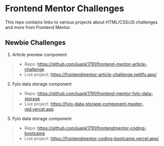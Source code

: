 # Frontend Mentor Challenges
This repo contains links to various projects about HTML/CSS/JS challenges and more from Frontend Mentor.

## Newbie Challenges
1) Article preview component
>  - Repo: https://github.com/juank1791/frontend-mentor-article-challenge
>  - Live project: https://frontendmentor-article-challenge.netlify.app/

2) Fylo data storage component
>  - Repo: https://github.com/juank1791/frontend-mentor-fylo-data-storage
>  - Live project: https://fylo-data-storage-component-master-red.vercel.app

3) Fylo data storage component
>  - Repo: https://github.com/juank1791/frontendmentor-coding-bootcamp
>  - Live project: https://frontendmentor-coding-bootcamp.vercel.app/
